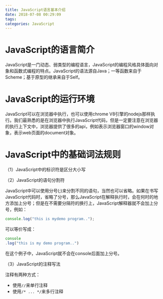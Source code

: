 ```yaml
---
title: JavaScript语言基本介绍
date: 2018-07-08 00:29:09
tags:
categories: JavaScript
---
```


# JavaScript的语言简介

JavaScript是一门动态、弱类型的编程语言，JavaScript的编程风格具体面向对象和函数式编程的特点。JavaScript的语法源自Java；一等函数来自于Scheme；基于原型的继承来自于Self。

# JavaScript的运行环境

JavaScript可以在浏览器中执行，也可以使用chrome V8引擎的nodejs那样执行。我们最熟悉的是在浏览器中执行JavaScript代码，但是一定要注意在浏览器的执行上下文中，浏览器提供了很多的api，例如表示浏览器窗口的window对象，表示web页面的document对象。

# JavaScript中的基础词法规则

（1）JavaScript中的标识符是区分大小写

（2）JavaScript的语句分割符

JavaScript中可以使用分号(;)来分割不同的语句，当然也可以省略。如果在书写JavaScript代码时，省略了分号，那么JavaScript在解释执行时，会在何时的地方添加上分号；但是在不需要分隔符的换行上，JavaScript解释器就不会加上分号，例如：

```javascript
console.log("this is mydemo program..");
```

可以等价写成：

```javascript
console
.log("this is my demo program..")
```

在这个例子中，JavaScript就不会在console后面加上分号。

（3）JavaScript的注释写法

注释有两种方式：

- 使用`//`来单行注释
- 使用`/* ... */`来多行注释

